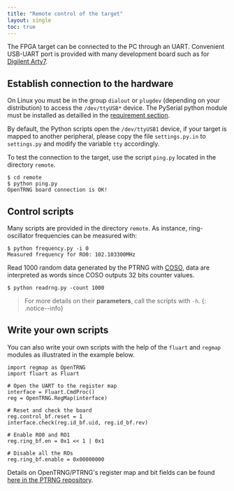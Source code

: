 ```yaml
---
title: "Remote control of the target"
layout: single
toc: true
---
```


The FPGA target can be connected to the PC through an UART. Convenient USB-UART port is provided with many development board such as for [Digilent Arty7](https://digilent.com/reference/programmable-logic/arty-a7/start).

## Establish connection to the hardware

On Linux you must be in the group `dialout` or `plugdev` (depending on your distribution) to access the `/dev/ttyUSB*` device. The PySerial python module must be installed as detailled in the [requirement section](index#python).

By default, the Python scripts open the `/dev/ttyUSB1` device, if your target is mapped to another peripheral, please copy the file `settings.py.in` to `settings.py` and modify the variable `tty` accordingly.

To test the connection to the target, use the script `ping.py` located in the directory `remote`.

```
$ cd remote
$ python ping.py
OpenTRNG board connection is OK!
```

## Control scripts

Many scripts are provided in the directory `remote`. As instance, ring-oscillator frequencies can be measured with:

```
$ python frequency.py -i 0
Measured frequency for RO0: 102.103300MHz
```

Read 1000 random data generated by the PTRNG with [COSO](hardware#coso), data are interpreted as words since COSO outputs 32 bits counter values.

```
$ python readrng.py -count 1000
```
> For more details on their **parameters**, call the scripts with `-h`.
{: .notice--info}

## Write your own scripts

You can also write your own scripts with the help of the `fluart` and `regmap` modules as illustrated in the example below.

```
import regmap as OpenTRNG
import fluart as Fluart

# Open the UART to the register map
interface = Fluart.CmdProc()
reg = OpenTRNG.RegMap(interface)

# Reset and check the board
reg.control_bf.reset = 1
interface.check(reg.id_bf.uid, reg.id_bf.rev)

# Enable RO0 and RO1
reg.ring_bf.en = 0x1 << 1 | 0x1

# Disable all the ROs
reg.ring_bf.enable = 0x00000000
```

Details on OpenTRNG/PTRNG's register map and bit fields can be found [here in the PTRNG repository](https://github.com/opentrng/ptrng/blob/master/hardware/config/registers/regmap.md). 
